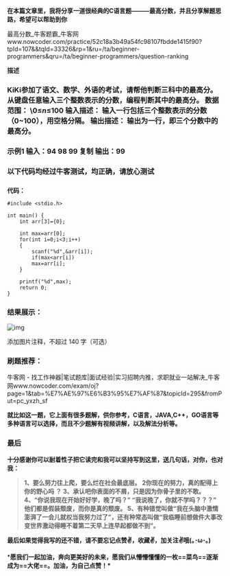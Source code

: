 **在本篇文章里，我将分享一道很经典的C语言题———**最高分数**，并且分享解题思路，希望可以帮助到你** 

最高分数_牛客题霸_牛客网www.nowcoder.com/practice/52c18a3b49a54fc98107fbdde1415f90?tpId=107&&tqId=33326&rp=1&ru=/ta/beginner-programmers&qru=/ta/beginner-programmers/question-ranking

**描述**

### KiKi参加了语文、数学、外语的考试，请帮他判断三科中的最高分。从键盘任意输入三个整数表示的分数，编程判断其中的最高分。  数据范围： \0≤*n*≤100  输入描述： 输入一行包括三个整数表示的分数（0~100），用空格分隔。 输出描述： 输出为一行，即三个分数中的最高分。

### 示例1 输入：94 98 99 复制 输出：99  

### **以下代码均经过牛客测试，均正确，请放心测试**

###  

**代码：**

```
#include <stdio.h>

int main() {
    int arr[3]={0};

    int max=arr[0];
    for(int i=0;i<3;i++)
    {
        scanf("%d",&arr[i]);
        if(max<arr[i])
        max=arr[i];
    }
    
    printf("%d",max);   
    return 0;
}
```

### **结果展示：**

![img](https://picx.zhimg.com/80/v2-ada5202b237ec597d11732d4f35175c6_720w.png)



添加图片注释，不超过 140 字（可选）

### **刷题推荐：**

牛客网 - 找工作神器|笔试题库|面试经验|实习招聘内推，求职就业一站解决_牛客网www.nowcoder.com/exam/oj?page=1&tab=%E7%AE%97%E6%B3%95%E7%AF%87&topicId=295&fromPut=pc_yxzh_sf

**就比如这一题，它上面有很多题解，供你参考，C语言，JAVA,C++，GO语言等多种语言可以选择，而且不少题解有视频讲解，以及解法分析等。**

### **最后**

**十分感谢你可以耐着性子把它读完和我可以坚持写到这里，送几句话，对你，也对我：**

>  **1、要么努力往上爬，要么烂在社会最底层。 2你现在的努力，真的配得上你的野心吗 ？ 3、承认吧你表面的不屑，只是因为你骨子里的不敢。 4、“你说我现在开始好好学，晚了吗？” “我说晚了，你就不学吗？？？” 他们都是假装颓废，而你是真的颓废。 5、有种错觉叫做“我在头脑中激情澎湃了一会儿就权当我努力过了”，还有种常态叫做“我临睡前想做件大事改变世界激动得睡不着第二天早上连早起都做不到”。**

**最后如果觉得我写的还不错，请不要忘记点赞✌，收藏✌，加关注✌哦(｡･ω･｡)**

***愿我们一起加油，奔向更美好的未来，愿我们从懵懵懂懂的一枚==菜鸟==逐渐成为==大佬==。加油，为自己点赞！\***